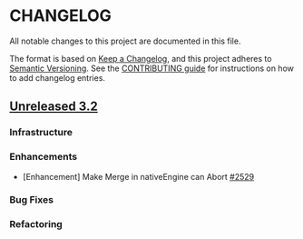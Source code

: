 
# CHANGELOG
All notable changes to this project are documented in this file.

The format is based on [Keep a Changelog](https://keepachangelog.com/en/1.0.0/), and this project adheres to [Semantic Versioning](https://semver.org/spec/v2.0.0.html). See the [CONTRIBUTING guide](./CONTRIBUTING.md#Changelog) for instructions on how to add changelog entries.

## [Unreleased 3.2](https://github.com/opensearch-project/k-NN/compare/main...HEAD)
### Infrastructure
### Enhancements
* [Enhancement] Make Merge in nativeEngine can Abort [#2529](https://github.com/opensearch-project/k-NN/pull/2529)
### Bug Fixes
### Refactoring